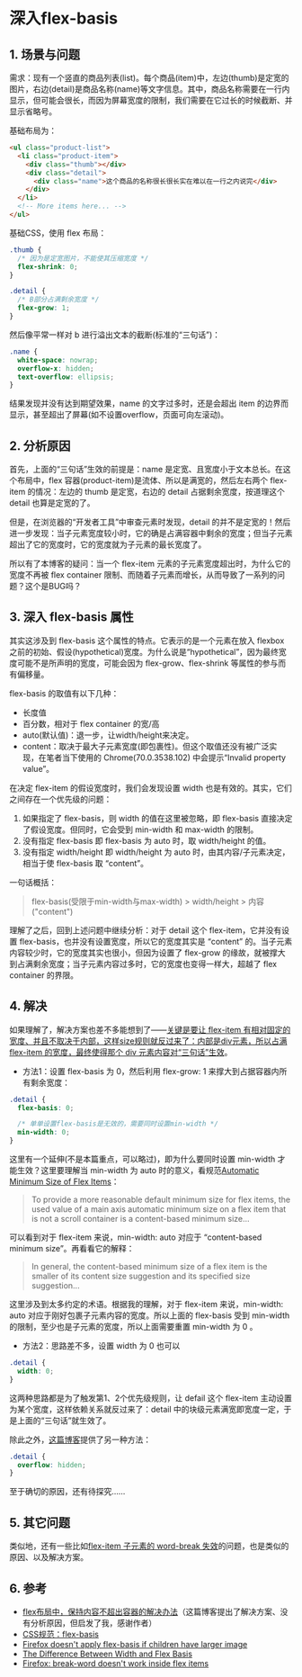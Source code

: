 # 深入flex-basis

## 1. 场景与问题

需求：现有一个竖直的商品列表(list)。每个商品(item)中，左边(thumb)是定宽的图片，右边(detail)是商品名称(name)等文字信息。其中，商品名称需要在一行内显示，但可能会很长，而因为屏幕宽度的限制，我们需要在它过长的时候截断、并显示省略号。

基础布局为：
```html
<ul class="product-list">
  <li class="product-item">
    <div class="thumb"></div>
    <div class="detail">
      <div class="name">这个商品的名称很长很长实在难以在一行之内说完</div>
    </div>
  </li>
  <!-- More items here... -->
</ul>
```

基础CSS，使用 flex 布局：
```css
.thumb {
  /* 因为是定宽图片，不能使其压缩宽度 */
  flex-shrink: 0;
}

.detail {
  /* B部分占满剩余宽度 */
  flex-grow: 1;
}
```

然后像平常一样对 b 进行溢出文本的截断(标准的“三句话”)：
```css
.name {
  white-space: nowrap;
  overflow-x: hidden;
  text-overflow: ellipsis;
}
```

结果发现并没有达到期望效果，name 的文字过多时，还是会超出 item 的边界而显示，甚至超出了屏幕(如不设置overflow，页面可向左滚动)。

## 2. 分析原因

首先，上面的“三句话”生效的前提是：name 是定宽、且宽度小于文本总长。在这个布局中，flex 容器(product-item)是流体、所以是满宽的，然后左右两个 flex-item 的情况：左边的 thumb 是定宽，右边的 detail 占据剩余宽度，按道理这个 detail 也算是定宽的了。

但是，在浏览器的“开发者工具”中审查元素时发现，detail 的并不是定宽的！然后进一步发现：当子元素宽度较小时，它的确是占满容器中剩余的宽度；但当子元素超出了它的宽度时，它的宽度就为子元素的最长宽度了。

所以有了本博客的疑问：当一个 flex-item 元素的子元素宽度超出时，为什么它的宽度不再被 flex container 限制、而随着子元素而增长，从而导致了一系列的问题？这个是BUG吗？

## 3. 深入 flex-basis 属性

其实这涉及到 flex-basis 这个属性的特点。它表示的是一个元素在放入 flexbox 之前的初始、假设(hypothetical)宽度。为什么说是“hypothetical”，因为最终宽度可能不是所声明的宽度，可能会因为 flex-grow、flex-shrink 等属性的参与而有偏移量。

flex-basis 的取值有以下几种：

- 长度值
- 百分数，相对于 flex container 的宽/高
- auto(默认值)：退一步，让width/height来决定。
- content：取决于最大子元素宽度(即包裹性)。但这个取值还没有被广泛实现，在笔者当下使用的 Chrome(70.0.3538.102) 中会提示“Invalid property value”。

在决定 flex-item 的假设宽度时，我们会发现设置 width 也是有效的。其实，它们之间存在一个优先级的问题：

1. 如果指定了 flex-basis，则 width 的值在这里被忽略，即 flex-basis 直接决定了假设宽度。但同时，它会受到 min-width 和 max-width 的限制。
2. 没有指定 flex-basis 即 flex-basis 为 auto 时，取 width/height 的值。
3. 没有指定 width/height 即 width/height 为 auto 时，由其内容/子元素决定，相当于使 flex-basis 取 “content”。

一句话概括：

> flex-basis(受限于min-width与max-width) > width/height > 内容("content")

理解了之后，回到上述问题中继续分析：对于 detail 这个 flex-item，它并没有设置 flex-basis，也并没有设置宽度，所以它的宽度其实是 “content” 的。当子元素内容较少时，它的宽度其实也很小，但因为设置了 flex-grow 的缘故，就被撑大到占满剩余宽度；当子元素内容过多时，它的宽度也变得一样大，超越了 flex container 的界限。

## 4. 解决

如果理解了，解决方案也差不多能想到了——<u>关键是要让 flex-item 有相对固定的宽度、并且不取决于内部，这样size规则就反过来了：内部是div元素，所以占满 flex-item 的宽度，最终使得那个 div 元素内容对“三句话”生效</u>。

- 方法1：设置 flex-basis 为 0，然后利用 flex-grow: 1 来撑大到占据容器内所有剩余宽度：

```css
.detail {
  flex-basis: 0;

  /* 单单设置flex-basis是无效的，需要同时设置min-width */
  min-width: 0;
}
```

这里有一个延伸(不是本篇重点，可以略过)，即为什么要同时设置 min-width 才能生效？这里要理解当 min-width 为 auto 时的意义，看规范[Automatic Minimum Size of Flex Items](https://drafts.csswg.org/css-flexbox-1/#min-size-auto)：

> To provide a more reasonable default minimum size for flex items, the used value of a main axis automatic minimum size on a flex item that is not a scroll container is a content-based minimum size...

可以看到对于 flex-item 来说，min-width: auto 对应于 “content-based minimum size”。再看看它的解释：

> In general, the content-based minimum size of a flex item is the smaller of its content size suggestion and its specified size suggestion...

这里涉及到太多约定的术语。根据我的理解，对于 flex-item 来说，min-width: auto 对应于刚好包裹子元素内容的宽度。所以上面的 flex-basis 受到 min-width 的限制，至少也是子元素的宽度，所以上面需要重置 min-width 为 0 。

- 方法2：思路差不多，设置 width 为 0 也可以

```css
.detail {
  width: 0;
}
```

这两种思路都是为了触发第1、2个优先级规则，让 defail 这个 flex-item 主动设置为某个宽度，这样依赖关系就反过来了：detail 中的块级元素满宽即宽度一定，于是上面的“三句话”就生效了。

除此之外，[这篇博客](https://blog.csdn.net/zgh0711/article/details/78270555)提供了另一种方法：

```css
.detail {
  overflow: hidden;
}
```

至于确切的原因，还有待探究……

## 5. 其它问题

类似地，还有一些比如[flex-item 子元素的 word-break 失效](https://github.com/philipwalton/flexbugs/issues/39#issuecomment-111578174)的问题，也是类似的原因、以及解决方案。

## 6. 参考
- [flex布局中，保持内容不超出容器的解决办法](https://blog.csdn.net/zgh0711/article/details/78270555)（这篇博客提出了解决方案、没有分析原因，但启发了我，感谢作者）
- [CSS规范：flex-basis](https://www.w3.org/TR/2018/CR-css-flexbox-1-20181119/#propdef-flex-basis)
- [Firefox doesn't apply flex-basis if children have larger image](https://github.com/philipwalton/flexbugs/issues/41)
- [The Difference Between Width and Flex Basis](https://gedd.ski/post/the-difference-between-width-and-flex-basis/)
- [Firefox: break-word doesn't work inside flex items](https://github.com/philipwalton/flexbugs/issues/39#issuecomment-111578174)
